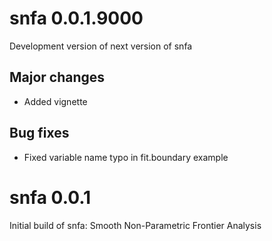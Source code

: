 # snfa 0.0.1.9000
Development version of next version of snfa
## Major changes
* Added vignette

## Bug fixes
* Fixed variable name typo in fit.boundary example

# snfa 0.0.1
Initial build of snfa: Smooth Non-Parametric Frontier Analysis
